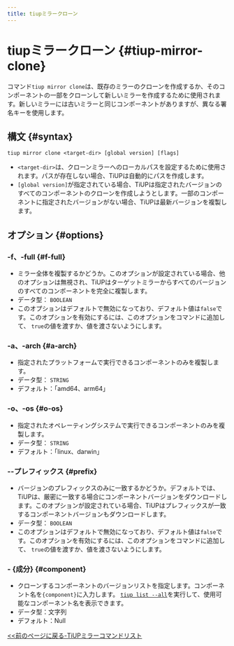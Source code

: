 ```yaml
---
title: tiupミラークローン
---
```


# tiupミラークローン {#tiup-mirror-clone}

コマンド`tiup mirror clone`は、既存のミラーのクローンを作成するか、そのコンポーネントの一部をクローンして新しいミラーを作成するために使用されます。新しいミラーには古いミラーと同じコンポーネントがありますが、異なる署名キーを使用します。

## 構文 {#syntax}

```shell
tiup mirror clone <target-dir> [global version] [flags]
```

-   `<target-dir>`は、クローンミラーへのローカルパスを設定するために使用されます。パスが存在しない場合、TiUPは自動的にパスを作成します。
-   `[global version]`が指定されている場合、TiUPは指定されたバージョンのすべてのコンポーネントのクローンを作成しようとします。一部のコンポーネントに指定されたバージョンがない場合、TiUPは最新バージョンを複製します。

## オプション {#options}

### -f、-full {#f-full}

-   ミラー全体を複製するかどうか。このオプションが設定されている場合、他のオプションは無視され、TiUPはターゲットミラーからすべてのバージョンのすべてのコンポーネントを完全に複製します。
-   データ型： `BOOLEAN`
-   このオプションはデフォルトで無効になっており、デフォルト値は`false`です。このオプションを有効にするには、このオプションをコマンドに追加して、 `true`の値を渡すか、値を渡さないようにします。

### -a、-arch {#a-arch}

-   指定されたプラットフォームで実行できるコンポーネントのみを複製します。
-   データ型： `STRING`
-   デフォルト：「amd64、arm64」

### -o、-os {#o-os}

-   指定されたオペレーティングシステムで実行できるコンポーネントのみを複製します。
-   データ型： `STRING`
-   デフォルト：「linux、darwin」

### --プレフィックス {#prefix}

-   バージョンのプレフィックスのみに一致するかどうか。デフォルトでは、TiUPは、厳密に一致する場合にコンポーネントバージョンをダウンロードします。このオプションが設定されている場合、TiUPはプレフィックスが一致するコンポーネントバージョンもダウンロードします。
-   データ型： `BOOLEAN`
-   このオプションはデフォルトで無効になっており、デフォルト値は`false`です。このオプションを有効にするには、このオプションをコマンドに追加して、 `true`の値を渡すか、値を渡さないようにします。

### - {成分} {#component}

-   クローンするコンポーネントのバージョンリストを指定します。コンポーネント名を`{component}`に入力します。 [`tiup list --all`](/tiup/tiup-command-list.md)を実行して、使用可能なコンポーネント名を表示できます。
-   データ型：文字列
-   デフォルト：Null

[&lt;&lt;前のページに戻る-TiUPミラーコマンドリスト](/tiup/tiup-command-mirror.md#command-list)
